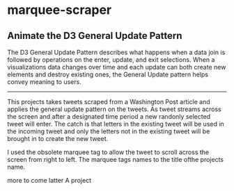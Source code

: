 # marquee-scraper

## Animate the D3 General Update Pattern

The D3 General Update Pattern describes what happens when a data join is followed by operations on the enter, update, and exit selections. When a visualizations data changes over time and each update can both create new elements and destroy existing ones, the General Update pattern helps convey meaning to users. 

---

This projects takes tweets scraped from a Washington Post article and applies the general update pattern on the tweets. As tweet streams across the screen and after a designated time period a new randonly selected tweet will enter. The catch is that letters in the existing tweet will be used in the incoming tweet and only the letters not in the existing tweet will be brought in to create the new tweet. 

I used the obsolete marquee tag to allow the tweet to scroll across the screen from right to left. The marquee tags names to the title ofthe projects name.


more to come latter A project
